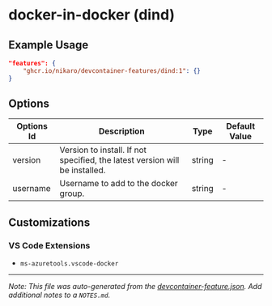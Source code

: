 
# docker-in-docker (dind)



## Example Usage

```json
"features": {
    "ghcr.io/nikaro/devcontainer-features/dind:1": {}
}
```

## Options

| Options Id | Description | Type | Default Value |
|-----|-----|-----|-----|
| version | Version to install. If not specified, the latest version will be installed. | string | - |
| username | Username to add to the docker group. | string | - |

## Customizations

### VS Code Extensions

- `ms-azuretools.vscode-docker`



---

_Note: This file was auto-generated from the [devcontainer-feature.json](https://github.com/nikaro/devcontainer-features/blob/main/src/dind/devcontainer-feature.json).  Add additional notes to a `NOTES.md`._
